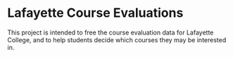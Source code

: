 # Lafayette Course Evaluations
This project is intended to free the course evaluation data for Lafayette College, and to help students decide which courses they may be interested in.
